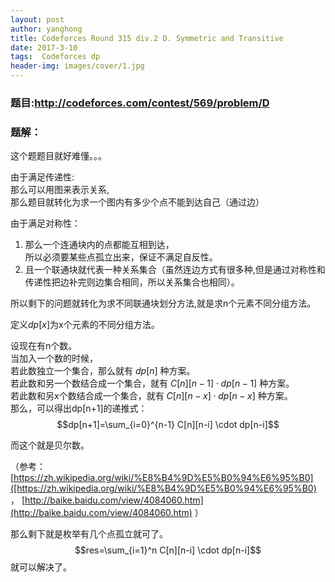 ```yaml
---
layout: post
author: yanghong
title: Codeforces Round 315 div.2 D. Symmetric and Transitive
date: 2017-3-10
tags:  Codeforces dp
header-img: images/cover/1.jpg
---
```


### 题目:http://codeforces.com/contest/569/problem/D

### 题解：
这个题题目就好难懂。。。

由于满足传递性:<br>
那么可以用图来表示关系,<br>
那么题目就转化为求一个图内有多少个点不能到达自己（通过边）

<!--more-->

由于满足对称性：<br>
1. 那么一个连通块内的点都能互相到达，<br>
   所以必须要某些点孤立出来，保证不满足自反性。
2. 且一个联通块就代表一种关系集合（虽然连边方式有很多种,但是通过对称性和传递性把边补完则边集合相同，所以关系集合也相同）。

所以剩下的问题就转化为求不同联通块划分方法,就是求n个元素不同分组方法。

定义$dp[x]$为x个元素的不同分组方法。

设现在有n个数。<br>
当加入一个数的时候，<br>
若此数独立一个集合，那么就有 $dp[n]$ 种方案。<br>
若此数和另一个数结合成一个集合，就有 $C[n][n-1] \cdot dp[n-1]$ 种方案。<br>
若此数和另x个数结合成一个集合，就有 $C[n][n-x] \cdot dp[n-x]$ 种方案。<br>
那么，可以得出dp[n+1]的递推式：
$$dp[n+1]=\sum_{i=0}^{n-1} C[n][n-i] \cdot dp[n-i]$$

而这个就是贝尔数。

（参考：[https://zh.wikipedia.org/wiki/%E8%B4%9D%E5%B0%94%E6%95%B0]([https://zh.wikipedia.org/wiki/%E8%B4%9D%E5%B0%94%E6%95%B0) ， [http://baike.baidu.com/view/4084060.htm](http://baike.baidu.com/view/4084060.htm) ）

那么剩下就是枚举有几个点孤立就可了。
$$res=\sum_{i=1}^n C[n][n-i] \cdot dp[n-i]$$
就可以解决了。


